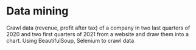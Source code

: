 # Data mining
Crawl data (revenue, profit after tax) of a company in two last quarters of 2020 and two first quarters of 2021 from a website and draw them into a chart.
Using BeautifulSoup, Selenium to crawl data
